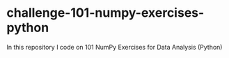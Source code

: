 # challenge-101-numpy-exercises-python
In this repository I code on 101 NumPy Exercises for Data Analysis (Python)
